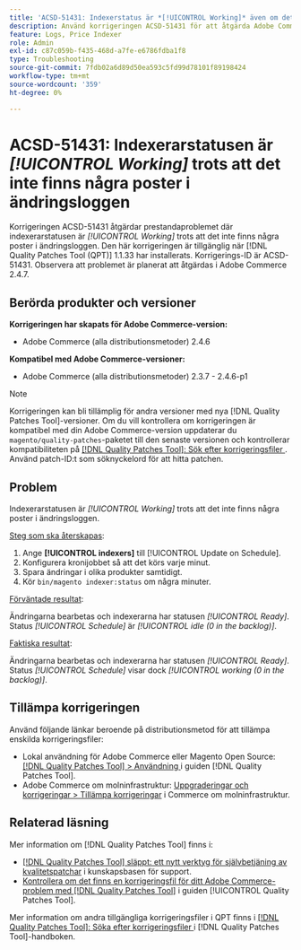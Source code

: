 ```yaml
---
title: 'ACSD-51431: Indexerstatus är *[!UICONTROL Working]* även om det inte finns några poster i ändringsloggen'
description: Använd korrigeringen ACSD-51431 för att åtgärda Adobe Commerce-problemet där indexerarstatusen är *[!UICONTROL Working]* trots att det inte finns några poster i ändringsloggen.
feature: Logs, Price Indexer
role: Admin
exl-id: c87c059b-f435-468d-a7fe-e6786fdba1f8
type: Troubleshooting
source-git-commit: 7fdb02a6d89d50ea593c5fd99d78101f89198424
workflow-type: tm+mt
source-wordcount: '359'
ht-degree: 0%

---
```


# ACSD-51431: Indexerarstatusen är *[!UICONTROL Working]* trots att det inte finns några poster i ändringsloggen

Korrigeringen ACSD-51431 åtgärdar prestandaproblemet där indexerarstatusen är *[!UICONTROL Working]* trots att det inte finns några poster i ändringsloggen. Den här korrigeringen är tillgänglig när [!DNL Quality Patches Tool (QPT)] 1.1.33 har installerats. Korrigerings-ID är ACSD-51431. Observera att problemet är planerat att åtgärdas i Adobe Commerce 2.4.7.

## Berörda produkter och versioner

**Korrigeringen har skapats för Adobe Commerce-version:**

* Adobe Commerce (alla distributionsmetoder) 2.4.6

**Kompatibel med Adobe Commerce-versioner:**

* Adobe Commerce (alla distributionsmetoder) 2.3.7 - 2.4.6-p1

>[!NOTE]
>
>Korrigeringen kan bli tillämplig för andra versioner med nya [!DNL Quality Patches Tool]-versioner. Om du vill kontrollera om korrigeringen är kompatibel med din Adobe Commerce-version uppdaterar du `magento/quality-patches`-paketet till den senaste versionen och kontrollerar kompatibiliteten på [[!DNL Quality Patches Tool]: Sök efter korrigeringsfiler ](https://experienceleague.adobe.com/tools/commerce-quality-patches/index.html?lang=sv-SE). Använd patch-ID:t som söknyckelord för att hitta patchen.

## Problem

Indexerarstatusen är *[!UICONTROL Working]* trots att det inte finns några poster i ändringsloggen.

<u>Steg som ska återskapas</u>:

1. Ange **[!UICONTROL indexers]** till [!UICONTROL Update on Schedule].
1. Konfigurera kronijobbet så att det körs varje minut.
1. Spara ändringar i olika produkter samtidigt.
1. Kör `bin/magento indexer:status` om några minuter.

<u>Förväntade resultat</u>:

Ändringarna bearbetas och indexerarna har statusen *[!UICONTROL Ready]*. Status *[!UICONTROL Schedule]* är *[!UICONTROL idle (0 in the backlog)]*.

<u>Faktiska resultat</u>:

Ändringarna bearbetas och indexerarna har statusen *[!UICONTROL Ready]*. Status *[!UICONTROL Schedule]* visar dock *[!UICONTROL working (0 in the backlog)]*.

## Tillämpa korrigeringen

Använd följande länkar beroende på distributionsmetod för att tillämpa enskilda korrigeringsfiler:

* Lokal användning för Adobe Commerce eller Magento Open Source: [[!DNL Quality Patches Tool] > Användning ](/help/tools/quality-patches-tool/usage.md) i guiden [!DNL Quality Patches Tool].
* Adobe Commerce om molninfrastruktur: [Uppgraderingar och korrigeringar > Tillämpa korrigeringar](https://experienceleague.adobe.com/docs/commerce-cloud-service/user-guide/develop/upgrade/apply-patches.html?lang=sv-SE) i Commerce om molninfrastruktur.

## Relaterad läsning

Mer information om [!DNL Quality Patches Tool] finns i:

* [[!DNL Quality Patches Tool] släppt: ett nytt verktyg för självbetjäning av kvalitetspatchar](https://experienceleague.adobe.com/sv/docs/commerce-operations/tools/quality-patches-tool/quality-patches-tool-to-self-serve-quality-patches) i kunskapsbasen för support.
* [Kontrollera om det finns en korrigeringsfil för ditt Adobe Commerce-problem med  [!DNL Quality Patches Tool]](/help/tools/quality-patches-tool/patches-available-in-qpt/check-patch-for-magento-issue-with-magento-quality-patches.md) i guiden [!UICONTROL Quality Patches Tool].


Mer information om andra tillgängliga korrigeringsfiler i QPT finns i [[!DNL Quality Patches Tool]: Söka efter korrigeringsfiler ](https://experienceleague.adobe.com/tools/commerce-quality-patches/index.html?lang=sv-SE) i [!DNL Quality Patches Tool]-handboken.
